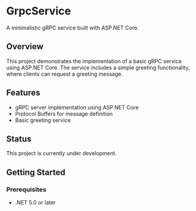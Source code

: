 # GrpcService

A minimalistic gRPC service built with ASP.NET Core.

## Overview

This project demonstrates the implementation of a basic gRPC service using ASP.NET Core. The service includes a simple greeting functionality, where clients can request a greeting message.

## Features

- gRPC server implementation using ASP.NET Core
- Protocol Buffers for message definition
- Basic greeting service

## Status

This project is currently under development.

## Getting Started

### Prerequisites

- .NET 5.0 or later


